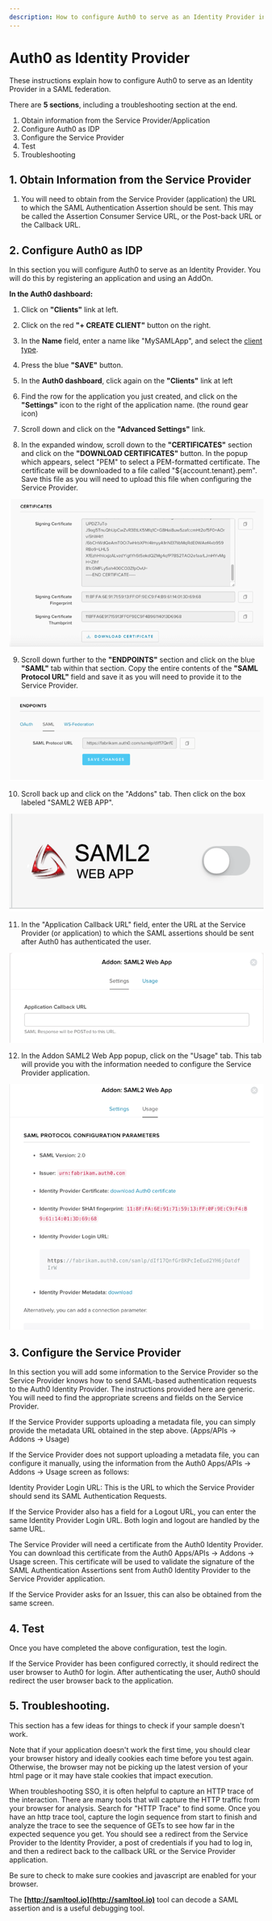 ```yaml
---
description: How to configure Auth0 to serve as an Identity Provider in a SAML federation.
---
```


# Auth0 as Identity Provider

These instructions explain how to configure Auth0 to serve as an Identity Provider in a SAML federation.

There are **5 sections**, including a troubleshooting section at the end.

1. Obtain information from the Service Provider/Application
2. Configure Auth0 as IDP
3. Configure the Service Provider
4. Test
5. Troubleshooting

## 1. Obtain Information from the Service Provider

1. You will need to obtain from the Service Provider (application) the URL to which the SAML Authentication Assertion should be sent.  This may be called the Assertion Consumer Service URL, or the Post-back URL or the Callback URL.

## 2. Configure Auth0 as IDP

In this section you will configure Auth0 to serve as an Identity Provider.  You will do this by registering an application and using an AddOn.

**In the Auth0 dashboard:**

1. Click on **"Clients"** link at left.

2. Click on the red **"+ CREATE CLIENT"** button on the right.

3. In the **Name** field, enter a name like "MySAMLApp", and select the [client type](/clients/client-types-and-settings).

4. Press the blue **"SAVE"** button.

5. In the **Auth0 dashboard**, click again on the **"Clients"** link at left

6. Find the row for the application you just created, and click on the **"Settings"** icon to the right of the application name. (the round gear icon)

7. Scroll down and click on the **"Advanced Settings"** link.

8. In the expanded window, scroll down to the **"CERTIFICATES"** section and click on the **"DOWNLOAD CERTIFICATES"** button.  In the popup which appears, select "PEM" to select a PEM-formatted certificate.  The certificate will be downloaded to a file called "${account.tenant}.pem".  Save this file as you will need to upload this file when configuring the Service Provider.

![](/media/articles/saml/saml-idp-generic/saml-idp-generic1.png)


9. Scroll down further to the **"ENDPOINTS"** section and click on the blue **"SAML"** tab within that section.  Copy the entire contents of the **"SAML Protocol URL"** field and save it as you will need to provide it to the Service Provider.

![](/media/articles/saml/saml-idp-generic/saml-idp-generic2.png)

10. Scroll back up and click on the "Addons" tab.  Then click on the box labeled "SAML2 WEB APP".  

![](/media/articles/saml/saml-idp-generic/saml-idp-generic3.png)

11. In the "Application Callback URL" field, enter the URL at the Service Provider (or application) to which the SAML assertions should be sent after Auth0 has authenticated the user.  

![](/media/articles/saml/saml-idp-generic/saml-idp-generic4.png)

12.  In the Addon SAML2 Web App popup, click on the "Usage" tab.  This tab will provide you with the information needed to configure the Service Provider application.

![](/media/articles/saml/saml-idp-generic/saml-idp-generic5.png)

## 3. Configure the Service Provider

In this section you will add some information to the Service Provider  so the Service Provider knows how to send SAML-based authentication requests to the Auth0 Identity Provider.  The instructions provided here are generic.  You will need to find the appropriate screens and fields on the Service Provider.

If the Service Provider supports uploading a metadata file, you can simply provide the metadata URL obtained in the step above. (Apps/APIs -> Addons -> Usage)

If the Service Provider does not support uploading a metadata file, you can configure it manually, using the information from the Auth0 Apps/APIs -> Addons -> Usage screen as follows:

Identity Provider Login URL:  This is the URL to which the Service Provider should send its SAML Authentication Requests.

If the Service Provider also has a field for a Logout URL, you can enter the same Identity Provider Login URL.  Both login and logout are handled by the same URL.

The Service Provider will need a certificate from the Auth0 Identity Provider.  You can download this certificate from the Auth0 Apps/APIs -> Addons -> Usage screen.  This certificate will be used to validate the signature of the SAML Authentication Assertions sent from Auth0 Identity Provider to the Service Provider application.

If the Service Provider asks for an Issuer, this can also be obtained from the same screen.


## 4. Test

Once you have completed the above configuration, test the login.

If the Service Provider has been configured correctly, it should redirect the user browser to Auth0 for login.  After authenticating the user, Auth0 should redirect the user browser back to the application.



## 5. Troubleshooting.

This section has a few ideas for things to check if your sample doesn't work.

Note that if your application doesn't work the first time, you should clear your browser history and ideally cookies each time before you test again.  Otherwise, the browser may not be picking up the latest version of your html page or it may have stale cookies that impact execution.

When troubleshooting SSO, it is often helpful to capture an HTTP trace of the interaction.  There are many tools that will capture the HTTP traffic from your browser for analysis.  Search for "HTTP Trace" to find some.  Once you have an http trace tool, capture the login sequence from start to finish and analyze the trace to see the sequence of GETs to see how far in the expected sequence you get.  You should see a redirect from the Service Provider to the Identity Provider, a post of credentials if you had to log in, and then a redirect back to the callback URL or the Service Provider application.

Be sure to check to make sure cookies and javascript are enabled for your browser.


The **[http://samltool.io](http://samltool.io)** tool can decode a SAML assertion and is a useful debugging tool.
